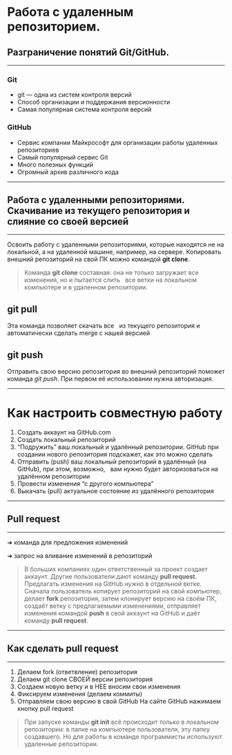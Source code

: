 # Работа с удаленным репозиторием.


## Разграничение понятий Git/GitHub. 

***

### Git
- git — одна из систем контроля версий 
- Cпособ организации и поддержания версионности 
- Cамая популярная система контроля версий
### GitHub
- Сервис компании Майкрософт для организации работы удаленных репозиториев 
- Самый популярный сервис Git 
- Много полезных функций 
- Огромный архив различного кода

***

## Работа с удаленными репозиториями. Скачивание из текущего репозитория и слияние со своей версией

***

Освоить работу с удаленными репозиториями, которые находятся не на локальной, а на удаленной машине, например, на сервере. Копировать внешний репозиторий на свой ПК можно командой __git clone__.

>Команда __git clone__ составная: она не только загружает все изменения, но и пытается слить   все ветки на локальном компьютере и в удаленном репозитории.


## __git pull__

Эта команда позволяет скачать все   из текущего репозитория и автоматически сделать merge с нашей версией

## __git push__

Отправить свою версию репозитория во внешний репозиторий поможет команда *git push*. При первом её использовании нужна авторизация.

***

# Как настроить совместную работу

1. Создать аккаунт на GitHub.com 
2. Создать локальный репозиторий 
3. “Подружить” ваш локальный и удалённый репозитории. GitHub при создании нового репозитория подскажет, как это можно сделать 
4. Отправить (push) ваш локальный репозиторий в удалённый (на GitHub), при этом, возможно,   вам нужно будет авторизоваться на удалённом репозитории 
5. Провести изменения “с другого компьютера” 
6. Выкачать (pull) актуальное состояние из удалённого репозитория

***

## Pull request

***

➜ команда для предложения изменений 

➜ запрос на вливание изменений в репозиторий

>В больших компаниях один ответственный за проект создает аккаунт. Другие пользователи дают команду __pull request__. Предлагать изменения на GitHub нужно в отдельной ветке. Сначала пользователь копирует репозиторий на свой компьютер, делает __fork__ репозитория, затем клонирует версию на своём ПК, создаёт ветку с предлагаемыми изменениями, отправляет изменения командой __push__ в свой аккаунт на GitHub и даёт команду __pull request__.

***

## Как сделать pull request

***

1. Делаем fork (ответвление) репозитория 
2. Делаем git clone СВОЕЙ версии репозитория  
3. Создаем новую ветку и в НЕЕ вносим свои изменения 
4. Фиксируем изменения (делаем коммиты) 
5. Отправляем свою версию в свой GitHub На сайте GitHub нажимаем кнопку pull request

>При запуске команды __git init__ всё происходит только в локальном репозитории: в папке на компьютере пользователя, эту папку создавшего. Но для работы в команде программисты используют удаленные репозитории.
